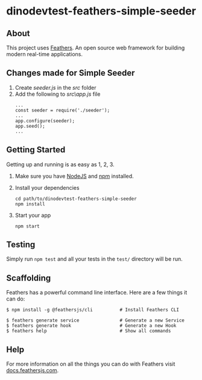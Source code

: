 # dinodevtest-feathers-simple-seeder

> 

## About

This project uses [Feathers](http://feathersjs.com). An open source web framework for building modern real-time applications.

## Changes made for Simple Seeder

1. Create *seeder.js* in the *src* folder
2. Add the following to *src\app.js* file
    ```
    ...
    const seeder = require('./seeder');
    ...
    app.configure(seeder);
    app.seed();
    ...
    ```

## Getting Started

Getting up and running is as easy as 1, 2, 3.

1. Make sure you have [NodeJS](https://nodejs.org/) and [npm](https://www.npmjs.com/) installed.
2. Install your dependencies

    ```
    cd path/to/dinodevtest-feathers-simple-seeder
    npm install
    ```

3. Start your app

    ```
    npm start
    ```

## Testing

Simply run `npm test` and all your tests in the `test/` directory will be run.

## Scaffolding

Feathers has a powerful command line interface. Here are a few things it can do:

```
$ npm install -g @feathersjs/cli          # Install Feathers CLI

$ feathers generate service               # Generate a new Service
$ feathers generate hook                  # Generate a new Hook
$ feathers help                           # Show all commands
```

## Help

For more information on all the things you can do with Feathers visit [docs.feathersjs.com](http://docs.feathersjs.com).
